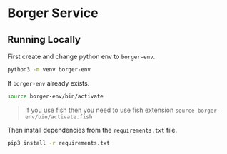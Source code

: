 # Borger Service

## Running Locally

First create and change python env to `borger-env`.

```sh
python3 -m venv borger-env
```

If `borger-env` already exists.

```sh
source borger-env/bin/activate
```

> If you use fish then you need to use fish extension
> `source borger-env/bin/activate.fish`

Then install dependencies from the `requirements.txt` file.

```sh
pip3 install -r requirements.txt
```
